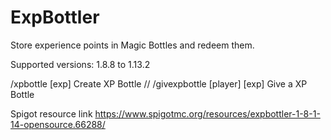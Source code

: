 # ExpBottler
Store experience points in Magic Bottles and redeem them.

Supported versions: 1.8.8 to 1.13.2

/xpbottle [exp] Create XP Bottle //
/givexpbottle [player] [exp] Give a XP Bottle

Spigot resource link https://www.spigotmc.org/resources/expbottler-1-8-1-14-opensource.66288/
